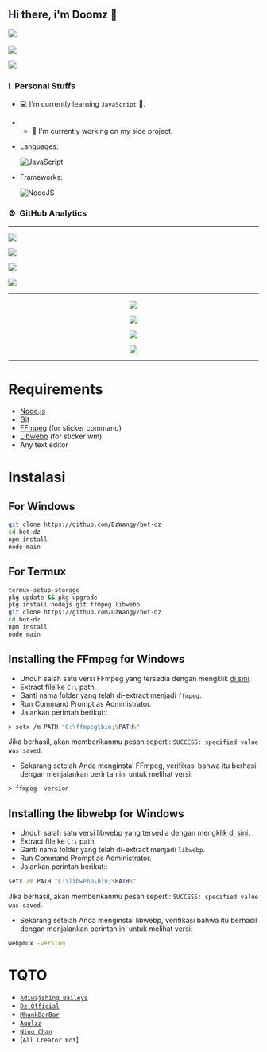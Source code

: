 ## Hi there, i'm Doomz 👋

<a href="https://github.com/DzWangy"><img src="https://cardivo.vercel.app/api?name=Dz Official&description=Hi, i'm Doomz and i'm just a newbie programmer nice to meet you all 🤗&image=https://telegra.ph/file/09d23565eb7e9979c8a62.jpg&usqp=CAU&backgroundColor=%23ecf0f1&Youtube=DEGES&github=DzWangy&pattern=leaf&colorPattern=%23eaeaea" /><a> <br />

[<img src="https://img.shields.io/badge/whatsapp-%808080.svg?&style=for-the-badge&logo=whatsapp&logoColor=white">](https://wa.me/6288226487112)

[<img src="https://img.shields.io/badge/instagram-%23E4405F.svg?&style=for-the-badge&logo=instagram&logoColor=white">](https://www.instagram.com/kuloruwet_/)

### ℹ &nbsp;Personal Stuffs

- 💻 I'm currently learning `JavaScript` 🚀.

- - 🔭 I'm currently working on my side project.

- Languages: &nbsp;

  ![JavaScript](https://img.shields.io/badge/JavaScript-323330?style=for-the-badge&logo=javascript&logoColor=F7DF1E)

- Frameworks: &nbsp;

  ![NodeJS](https://img.shields.io/badge/Node.js-43853D?style=for-the-badge&logo=node.js&logoColor=white)

### ⚙ &nbsp;GitHub Analytics

---

<p align="center">

  <a href="https://github.com/DzWangy"><img src="https://github-readme-stats.vercel.app/api?username=DzWangy&theme=tokyonight&show_icons=true" /></a>

  </p>

<p align="center">

  <a href="https://github.com/DzWangy"><img src="https://github-readme-streak-stats.herokuapp.com?user=DzWangy&theme=tokyonight&hide_border=false&properties=background&border=%239611C5FF" /><a>

  </p>

<p align="center">

  <a href="https://github.com/DzWangy"><img src="https://github-readme-stats.vercel.app/api/top-langs?username=DzWangy&theme=tokyonight&layout=compact" /></a>

  </p>

<p align="center">

  <a href="https://github.com/DzWangy"><img src="https://github-profile-trophy.vercel.app/?username=DzWangy&theme=radical&margin-w=20&no-bg=true&no-frame=false" /><a>

  </p>

  


---

<p align="center">
  <a href="https://github.com/DzWangy"><img src="https://github-readme-stats.vercel.app/api?username=DzWangy&theme=tokyonight&show_icons=true" /></a>
  </p>
<p align="center">
  <a href="https://github.com/DzWangy"><img src="https://github-readme-streak-stats.herokuapp.com?user=DzWangy&theme=tokyonight&hide_border=false&properties=background&border=%239611C5FF" /><a>
  </p>
<p align="center">
  <a href="https://github.com/DzWangy"><img src="https://github-readme-stats.vercel.app/api/top-langs?username=DzWangy&theme=tokyonight&layout=compact" /></a>
  </p>
<p align="center">
  <a href="https://github.com/DzWangy"><img src="https://github-profile-trophy.vercel.app/?username=DzWangy&theme=radical&margin-w=20&no-bg=true&no-frame=false" /><a>
  </p>


---



# Requirements
* [Node.js](https://nodejs.org/en/)
* [Git](https://git-scm.com/downloads)
* [FFmpeg](https://github.com/BtbN/FFmpeg-Builds/releases) (for sticker command)
* [Libwebp](https://developers.google.com/speed/webp/download) (for sticker wm)
* Any text editor

# Instalasi
## For Windows
```bash
git clone https://github.com/DzWangy/bot-dz
cd bot-dz
npm install
node main
```
## For Termux
```bash
termux-setup-storage
pkg update && pkg upgrade
pkg install nodejs git ffmpeg libwebp 
git clone https://github.com/DzWangy/bot-dz
cd bot-dz
npm install
node main
```

## Installing the FFmpeg for Windows
* Unduh salah satu versi FFmpeg yang tersedia dengan mengklik [di sini](https://github.com/BtbN/FFmpeg-Builds/releases).
* Extract file ke `C:\` path.
* Ganti nama folder yang telah di-extract menjadi `ffmpeg`.
* Run Command Prompt as Administrator.
* Jalankan perintah berikut::
```cmd
> setx /m PATH "C:\ffmpeg\bin;%PATH%"
```
Jika berhasil, akan memberikanmu pesan seperti: `SUCCESS: specified value was saved`.
* Sekarang setelah Anda menginstal FFmpeg, verifikasi bahwa itu berhasil dengan menjalankan perintah ini untuk melihat versi:
```cmd
> ffmpeg -version
```


## Installing the libwebp for Windows
* Unduh salah satu versi libwebp yang tersedia dengan mengklik [di sini](https://developers.google.com/speed/webp/download).
* Extract file ke `C:\` path.
* Ganti nama folder yang telah di-extract menjadi `libwebp`.
* Run Command Prompt as Administrator.
* Jalankan perintah berikut::
```cmd
setx /m PATH "C:\libwebp\bin;%PATH%"
```
Jika berhasil, akan memberikanmu pesan seperti: `SUCCESS: specified value was saved`.
* Sekarang setelah Anda menginstal libwebp, verifikasi bahwa itu berhasil dengan menjalankan perintah ini untuk melihat versi:
```cmd
webpmux -version
```

# TQTO
* [`Adiwajshing Baileys`](https://github.com/adiwajshing/Baileys)
* [`Dz Official`](https://github.com/DzWangy)
* [`MhankBarBar`](https://github.com/MhankBarBar)
* [`Aqulzz`](https://github.com/zennn08)
* [`Nino Chan`](https://github.com/Nino-chan02)
* [`All Creator Bot`]
